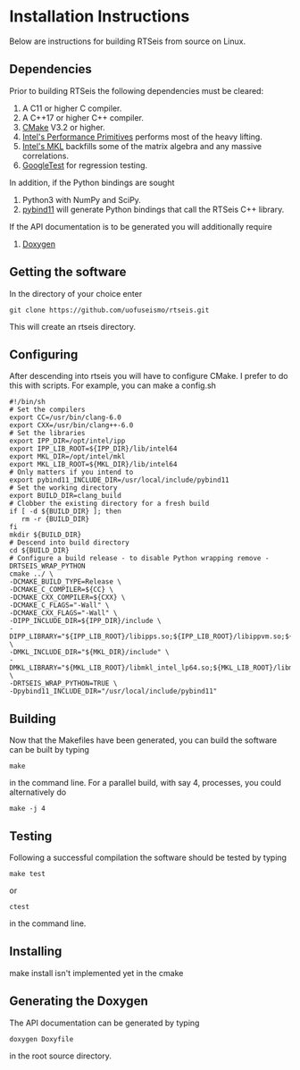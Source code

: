 # Installation Instructions

Below are instructions for building RTSeis from source on Linux.

## Dependencies

Prior to building RTSeis the following dependencies must be cleared:

   1. A C11 or higher C compiler.
   2. A C++17 or higher C++ compiler.
   3. [CMake](https://cmake.org/) V3.2 or higher.
   4. [Intel's Performance Primitives](https://software.intel.com/en-us/intel-ipp) performs most of the heavy lifting.
   5. [Intel's MKL](https://software.intel.com/en-us/mkl) backfills some of the matrix algebra and any massive correlations.
   6. [GoogleTest](https://github.com/google/googletest) for regression testing.

In addition, if the Python bindings are sought

   1. Python3 with NumPy and SciPy.
   2. [pybind11](https://pybind11.readthedocs.io/en/stable/) will generate Python bindings that call the RTSeis C++ library.

If the API documentation is to be generated you will additionally require

   1. [Doxygen](http://www.doxygen.nl/)

## Getting the software

In the directory of your choice enter

    git clone https://github.com/uofuseismo/rtseis.git

This will create an rtseis directory.

## Configuring

After descending into rtseis you will have to configure CMake.  I prefer to do this with scripts.  For example, you can make a config.sh

    #!/bin/sh
    # Set the compilers
    export CC=/usr/bin/clang-6.0
    export CXX=/usr/bin/clang++-6.0
    # Set the libraries
    export IPP_DIR=/opt/intel/ipp
    export IPP_LIB_ROOT=${IPP_DIR}/lib/intel64
    export MKL_DIR=/opt/intel/mkl
    export MKL_LIB_ROOT=${MKL_DIR}/lib/intel64
    # Only matters if you intend to 
    export pybind11_INCLUDE_DIR=/usr/local/include/pybind11
    # Set the working directory
    export BUILD_DIR=clang_build 
    # Clobber the existing directory for a fresh build
    if [ -d ${BUILD_DIR} ]; then
       rm -r {BUILD_DIR}
    fi
    mkdir ${BUILD_DIR}
    # Descend into build directory 
    cd ${BUILD_DIR}
    # Configure a build release - to disable Python wrapping remove -DRTSEIS_WRAP_PYTHON
    cmake ../ \
    -DCMAKE_BUILD_TYPE=Release \
    -DCMAKE_C_COMPILER=${CC} \
    -DCMAKE_CXX_COMPILER=${CXX} \
    -DCMAKE_C_FLAGS="-Wall" \
    -DCMAKE_CXX_FLAGS="-Wall" \
    -DIPP_INCLUDE_DIR=${IPP_DIR}/include \
    -DIPP_LIBRARY="${IPP_LIB_ROOT}/libipps.so;${IPP_LIB_ROOT}/libippvm.so;${IPP_LIB_ROOT}/libippcore.so" \
    -DMKL_INCLUDE_DIR="${MKL_DIR}/include" \
    -DMKL_LIBRARY="${MKL_LIB_ROOT}/libmkl_intel_lp64.so;${MKL_LIB_ROOT}/libmkl_sequential.so;${MKL_LIB_ROOT}/libmkl_core.so;${MKL_LIB_ROOT}/libmkl_avx2.so" \
    -DRTSEIS_WRAP_PYTHON=TRUE \
    -Dpybind11_INCLUDE_DIR="/usr/local/include/pybind11"

## Building

Now that the Makefiles have been generated, you can build the software can be built by typing

    make

in the command line.  For a parallel build, with say 4, processes, you could alternatively do

    make -j 4

## Testing

Following a successful compilation the software should be tested by typing

    make test

or 

    ctest

in the command line.

## Installing

make install isn't implemented yet in the cmake

## Generating the Doxygen

The API documentation can be generated by typing

    doxygen Doxyfile

in the root source directory.


